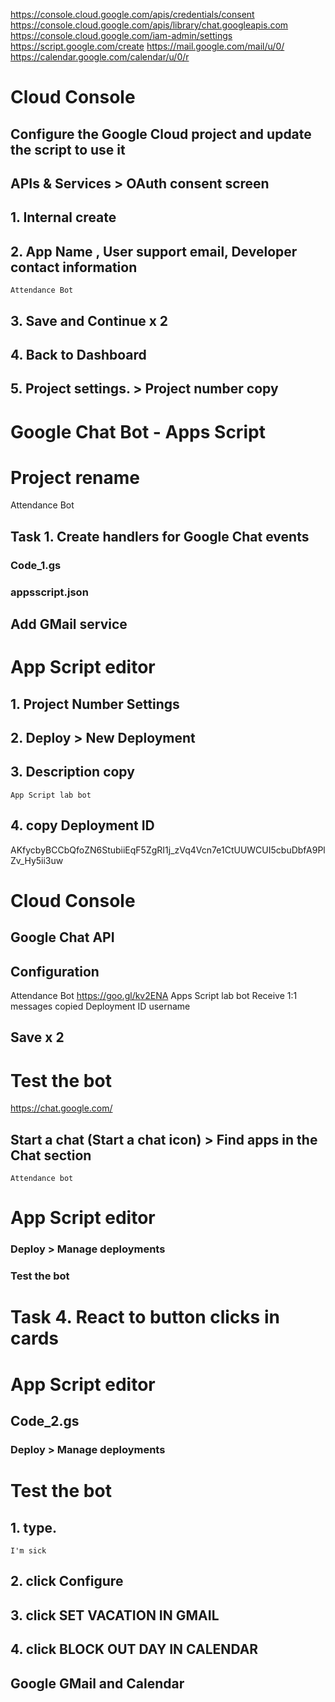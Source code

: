 https://console.cloud.google.com/apis/credentials/consent
https://console.cloud.google.com/apis/library/chat.googleapis.com
https://console.cloud.google.com/iam-admin/settings
https://script.google.com/create
https://mail.google.com/mail/u/0/
https://calendar.google.com/calendar/u/0/r

# Cloud Console
## Configure the Google Cloud project and update the script to use it
## APIs & Services > OAuth consent screen


## 1. Internal create
## 2. App Name , User support email, Developer contact information
```
Attendance Bot
```
## 3. Save and Continue x 2

## 4. Back to Dashboard
## 5. Project settings. > Project number copy



# Google Chat Bot - Apps Script
# Project rename
Attendance Bot

## Task 1. Create handlers for Google Chat events
### Code_1.gs
### appsscript.json
## Add GMail service

# App Script editor
## 1. Project Number Settings 
## 2. Deploy > New Deployment
## 3. Description copy

```
App Script lab bot
```
## 4. copy Deployment ID 
AKfycbyBCCbQfoZN6StubiiEqF5ZgRI1j_zVq4Vcn7e1CtUUWCUI5cbuDbfA9PlZv_Hy5ii3uw
# Cloud Console
## Google Chat API 
## Configuration 
Attendance Bot
https://goo.gl/kv2ENA
Apps Script lab bot
Receive 1:1 messages
copied Deployment ID
username
## Save x 2

# Test the bot
https://chat.google.com/

## Start a chat (Start a chat icon) > Find apps in the Chat section
```
Attendance bot
```

# App Script editor
### Deploy > Manage deployments
### Test the bot


# Task 4. React to button clicks in cards
# App Script editor
## Code_2.gs
### Deploy > Manage deployments

# Test the bot

## 1. type.
```
I'm sick
```

## 2. click Configure
## 3. click SET VACATION IN GMAIL
## 4. click BLOCK OUT DAY IN CALENDAR

## Google GMail and Calendar


